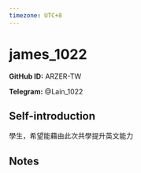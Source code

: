 ```yaml
---
timezone: UTC+8
---
```


# james_1022

**GitHub ID:** ARZER-TW

**Telegram:** @Lain_1022

## Self-introduction

學生，希望能藉由此次共學提升英文能力

## Notes

<!-- Content_START -->


<!-- Content_END -->
